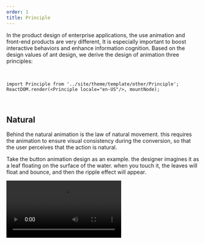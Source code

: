 ```yaml
---
order: 1
title: Principle
---
```


In the product design of enterprise applications, the use animation and front-end products are very different, It is especially important to boost interactive behaviors and enhance information cognition. Based on the design values ​​of ant design, we derive the design of animation three principles:

<br/>

```__react
import Principle from '../site/theme/template/other/Principle';
ReactDOM.render(<Principle locale="en-US"/>, mountNode);
```

<br/>

## Natural

Behind the natural animation is the law of natural movement. this requires the animation to ensure visual consistency during the conversion, so that the user perceives that the action is natural.

Take the button animation design as an example. the designer imagines it as a leaf floating on the surface of the water. when you touch it, the leaves will float and bounce, and then the ripple effect will appear.

<video src="https://gw.alipayobjects.com/os/rmsportal/NTMlQdLIkPjOACXsdRrq.mp4" loop="true" class="video-min" />

## Efficient

Enterprise-class applications pursue an efficient user experience, the corresponding animation design should also be like this, try to save time on transitions, quickly complete the animation of the transition.

For example, in the animation of the leaving and entry, there is no need to attract the attention of the user, should be simple and clear, so our leaving time is faster, at the same time, does not set the queue to leaving in sequence, just need the whole piece to disappear directly.

<video src="https://gw.alipayobjects.com/os/rmsportal/wMKeLGnpDxhwfCsBqKNN.mp4" loop="true" class="video-min" />

## Restraint

Try to avoid exaggerated animations, do something meaningful, do not do too much decoration and interfere with the user.

Like our Menu, when it is open, focus on the content of the menu, the icon switch on the right is not the main element, don't need to over-emphasize to distract users' attention, so just switch inadvertently.

<video src="https://gw.alipayobjects.com/os/rmsportal/FeUCANmoDRwCSmIcnPNF.mp4" loop="true" class="video-min" />